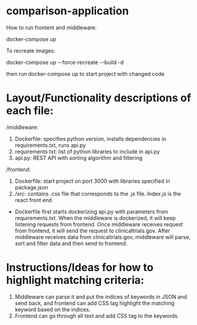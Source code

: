# comparison-application

How to run frontent and middleware:

docker-compose up

To recreate images:

docker-compose up --force-recreate --build -d

then run docker-compose up to start project with changed code

# Layout/Functionality descriptions of each file:

/middleware:
 1. Dockerfile: specifies python version, installs dependencies in requirements.txt, runs api.py
 3. requirements.txt: list of python libraries to include in api.py
 4. api.py: REST API with sorting algorithm and filtering

/frontend:
 1. Dockerfile: start project on port 3000 with libraries specified in package.json
 2. /src: contains .css file that corresponds to the .js file. Index.js is the react front end
 
 - Dockerfile first starts dockerizing api.py with parameters from requirements.txt. When the middleware is dockerized, it will keep listening requests from frontend. Once middleware receives request from frontend, it will send the request to clinicaltrials.gov. After middleware receives data from clinicaltrials.gov, middleware will parse, sort and filter data and then send to frontend.

# Instructions/Ideas for how to highlight matching criteria:
 1) Middleware can parse it and put the indices of keywords in JSON and send back, and frontend can add CSS tag highlight the matching keyword based on the indices.
 2) Frontend can go through all text and add CSS tag to the keywords.
